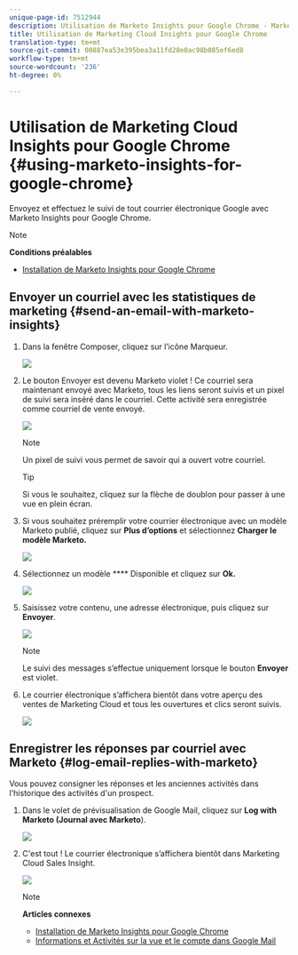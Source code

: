 ```yaml
---
unique-page-id: 7512944
description: Utilisation de Marketo Insights pour Google Chrome - Marketo Docs - Documentation du produit
title: Utilisation de Marketing Cloud Insights pour Google Chrome
translation-type: tm+mt
source-git-commit: 00887ea53e395bea3a11fd28e0ac98b085ef6ed8
workflow-type: tm+mt
source-wordcount: '236'
ht-degree: 0%

---
```



# Utilisation de Marketing Cloud Insights pour Google Chrome {#using-marketo-insights-for-google-chrome}

Envoyez et effectuez le suivi de tout courrier électronique Google avec Marketo Insights pour Google Chrome.

>[!NOTE]
>
>**Conditions préalables**
>
>* [Installation de Marketo Insights pour Google Chrome](install-marketo-insights-for-google-chrome.md)

>



## Envoyer un courriel avec les statistiques de marketing {#send-an-email-with-marketo-insights}

1. Dans la fenêtre Composer, cliquez sur l’icône Marqueur.

   ![](assets/image2015-10-5-14-3a57-3a53.png)

1. Le bouton Envoyer est devenu Marketo violet ! Ce courriel sera maintenant envoyé avec Marketo, tous les liens seront suivis et un pixel de suivi sera inséré dans le courriel. Cette activité sera enregistrée comme courriel de vente envoyé.

   ![](assets/image2015-10-5-15-3a2-3a21.png)

   >[!NOTE]
   >
   >Un pixel de suivi vous permet de savoir qui a ouvert votre courriel.

   >[!TIP]
   >
   >Si vous le souhaitez, cliquez sur la flèche de doublon pour passer à une vue en plein écran.

1. Si vous souhaitez préremplir votre courrier électronique avec un modèle Marketo publié, cliquez sur **Plus d’options** et sélectionnez **Charger le modèle Marketo.**

   ![](assets/image2015-10-5-15-3a6-3a50.png)

1. Sélectionnez un modèle **** Disponible et cliquez sur **Ok.**

   ![](assets/image2015-10-5-15-3a11-3a44.png)

1. Saisissez votre contenu, une adresse électronique, puis cliquez sur **Envoyer**.

   ![](assets/image2015-10-6-14-3a37-3a32.png)

   >[!NOTE]
   >
   >Le suivi des messages s’effectue uniquement lorsque le bouton **Envoyer** est violet.

1. Le courrier électronique s’affichera bientôt dans votre aperçu des ventes de Marketing Cloud et tous les ouvertures et clics seront suivis.

   ![](assets/image2015-4-23-16-3a59-3a43.png)

## Enregistrer les réponses par courriel avec Marketo {#log-email-replies-with-marketo}

Vous pouvez consigner les réponses et les anciennes activités dans l&#39;historique des activités d&#39;un prospect.

1. Dans le volet de prévisualisation de Google Mail, cliquez sur **Log with Marketo (Journal avec Marketo**).

   ![](assets/image2015-4-23-17-3a0-3a42.png)

1. C&#39;est tout ! Le courrier électronique s’affichera bientôt dans Marketing Cloud Sales Insight.

   ![](assets/image2015-4-23-17-3a1-3a26.png)

   >[!NOTE]
   >
   >**Articles connexes**
   >
   >    
   >    
   >    * [Installation de Marketo Insights pour Google Chrome](install-marketo-insights-for-google-chrome.md)
   >    * [Informations et Activités sur la vue et le compte dans Google Mail](view-person-and-account-information-and-activities-in-google-mail.md)


